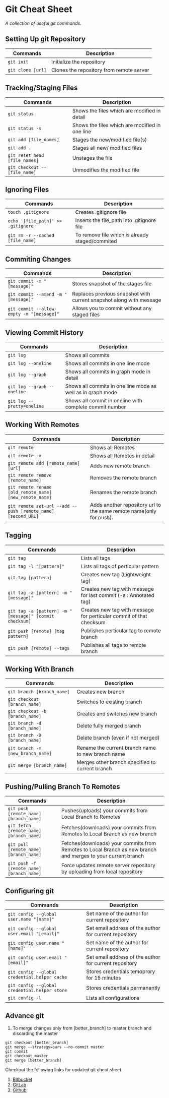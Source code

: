 Git Cheat Sheet
====================
_A collection of useful git commands._

## Setting Up git Repository
Commands|Description
--------|-----------
`git init`|Initialize the repository
`git clone [url]`|Clones the repository from remote server

## Tracking/Staging Files
Commands|Description
--------|-----------
`git status`|Shows the files which are modified in detail
`git status -s`|Shows the files which are modified in one line
`git add [file_names]`|Stages the new/modified file(s) 
`git add .`|Stages all new/ modified files
`git reset head [file_names]`|Unstages the file
`git checkout -- [file_name]`|Unmodifies the modified file

## Ignoring Files
Commands|Description
--------|-----------
`touch .gitignore`|Creates .gitignore file
`echo '[file_path]' >> .gitignore`|Inserts the file_path into .gitignore file
`git rm -r --cached [file_name]`|To remove file which is already staged/commited

## Commiting Changes
Commands|Description
--------|-----------
`git commit -m "[message]"`|Stores snapshot of the stages file
`git commit --amend -m "[message]"`|Replaces previous snapshot with current snapshot along with message
`git commit --allow-empty -m "[message]"`|Allows you to commit without any staged files

## Viewing Commit History
Commands|Description
--------|-----------
`git log`|Shows all commits
`git log --oneline`|Shows all commits in one line mode
`git log --graph`|Shows all commits in graph mode in detail
`git log --graph --oneline`|Shows all commits in one line mode as well as in graph mode
`git log --pretty=oneline`|Shows all commit in oneline with complete commit number

## Working With Remotes
Commands|Description
--------|-----------
`git remote`|Shows all Remotes
`git remote -v`|Shows all Remotes in detail
`git remote add [remote_name] [url]`|Adds new remote branch
`git remote remove [remote_name]`|Removes the remote branch
`git remote rename [old_remote_name] [new_remote_name]`|Renames the remote branch
`git remote set-url --add --push [remote_name] [second_URL]`|Adds another repository url to the same remote name(only for push).

## Tagging
Commands|Description
--------|----------
`git tag`|Lists all tags
`git tag -l "[pattern]"`|Lists all tags of perticular pattern
`git tag [pattern]`|Creates new tag (Lightweight tag)
`git tag -a [pattern] -m "[message]"`|Creates new tag with message for last commit (-a : Annotated tag)
`git tag -a [pattern] -m "[message]" [commit checksum]`|Creates new tag with message for perticular commit of that checksum
 `git push [remote] [tag pattern]`|Publishes perticular tag to remote branch
 `git push [remote] --tags`|Publishes all tags to remote branch

## Working With Branch
Commands|Description
--------|----------
`git branch [branch_name]`|Creates new branch
`git checkout [branch_name]`|Switches to existing branch
`git checkout -b [branch_name]`|Creates and switches new branch
`git branch -d [branch_name]`|Delete fully merged branch
`git branch -D [branch_name]`|Delete branch (even if not merged)
`git branch -m [new_branch_name]`|Rename the current branch name to new branch name
`git merge [branch_name]`|Merges other branch specified to current branch

## Pushing/Pulling Branch To Remotes
Commands|Description
--------|-----------
`git push [remote_name] [branch_name]`|Pushes(uploads) your commits from Local Branch to Remotes
`git fetch [remote_name] [branch_name]`|Fetches(downloads) your commits from Remotes to Local Branch as new branch
`git pull [remote_name] [branch_name]`|Fetches(downloads) your commits from Remotes to Local Branch as new branch and merges to your current branch
`git push -f [remote_name] [branch_name]`|Force updates remote server repository by uploading from local repository

## Configuring git 
Commands|Description
--------|----------
`git config --global user.name "[name]"`|Set name of the author for current repository
`git config --global user.email "[email]"`|Set email address of the author for current repository
`git config user.name "[name]"`|Set name of the author for current repository
`git config user.email "[email]"`|Set email address of the author for current repository
`git config --global credential.helper cache`|Stores credentials temoprory for 15 minutes
`git config --global credential.helper store`|Stores credentials permanently
`git config -l`|Lists all configurations

## Advance git
1. To merge changes only from [better_branch] to master branch and discarding the master
```
git checkout [better_branch]
git merge --strategy=ours --no-commit master
git commit 
git checkout master
git merge [better_branch]
```

Checkout the following links for updated git cheat sheet
1. [Bitbucket](https://bitbucket.org/vivekpavaskar/my-git-cheat-sheet/src/master/)
2. [GitLab](https://gitlab.com/vivekpavaskar/my-git-cheat-sheet)
3. [Github](https://github.com/vivekpavaskar/git-cheat-sheet)
